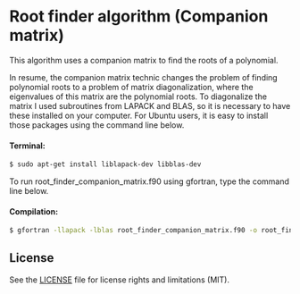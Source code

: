 # Root finder algorithm (Companion matrix)

 This algorithm uses a companion matrix to find the roots of a polynomial.
 
 In resume, the companion matrix technic changes the problem of finding polynomial roots to a problem of matrix
diagonalization, where the eigenvalues of this matrix are the polynomial roots. To diagonalize the matrix I used
subroutines from LAPACK and BLAS, so it is necessary to have these installed on your computer. For Ubuntu users,
it is easy to install those packages using the command line below.

  #### Terminal:
 ```bash
 $ sudo apt-get install liblapack-dev libblas-dev
 ```


 To run root_finder_companion_matrix.f90 using gfortran, type the command line below. 

  #### Compilation:
  ```bash 
  $ gfortran -llapack -lblas root_finder_companion_matrix.f90 -o root_finder && ./root_finder
  ```
## License

See the [LICENSE](LICENSE.md) file for license rights and limitations (MIT).
